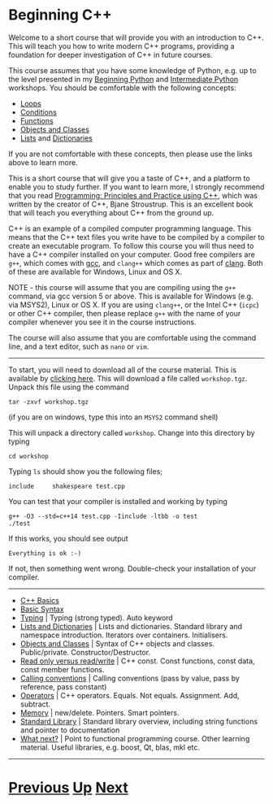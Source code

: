 
# Beginning C++

Welcome to a short course that will provide you with an introduction to C++. This will teach you how
to write modern C++ programs, providing a foundation for deeper investigation of C++
in future courses.

This course assumes that you have some knowledge of Python, e.g. up to the level presented
in my [Beginning Python](../beginning_python) and [Intermediate Python](../intermediate_python) workshops. You should be comfortable with
the following concepts:

* [Loops](../beginning_python/loops.md)
* [Conditions](../beginning_python/conditions.md)
* [Functions](../intermediate_python/functions.md)
* [Objects and Classes](../intermediate_python/objects.md)
* [Lists](../intermediate_python/lists.md) and [Dictionaries](../intermediate_python/dictionaries.md)

If you are not comfortable with these concepts, then please use the links above to learn more.

This is a short course that will give you a taste of C++, and a platform to enable you to 
study further. If you want to learn more, I strongly recommend that you read
[Programming: Principles and Practice using C++](https://www.amazon.co.uk/Programming-Principles-Practice-Using-C/dp/0321992784/ref=sr_1_2?ie=UTF8&qid=1508752825&sr=8-2&keywords=c%2B%2B+stroustrup), which was written by the
creator of C++, Bjane Stroustrup. This is an excellent book that will teach you everything
about C++ from the ground up.

C++ is an example of a compiled computer programming language. This means that the C++ text files you write have
to be compiled by a compiler to create an executable program. To follow this course you will thus need to have
a C++ compiler installed on your computer. Good free compilers are `g++`, which comes with [gcc](https://gcc.gnu.org/gcc-6/),
and `clang++` which comes as part of [clang](http://releases.llvm.org/download.html). Both of these are
available for Windows, Linux and OS X.

NOTE - this course will assume that you are compiling using the
`g++` command, via gcc version 5 or above.
This is available for Windows (e.g. via MSYS2), Linux or OS X. If you are using `clang++`, or the Intel C++ (`icpc`) or other C++ compiler, then please replace `g++` with the name of your compiler whenever you see it in the course instructions.

The course will also assume that you are comfortable using the command line, and a text editor, such as `nano` or `vim`. 

***

To start, you will need to download all of the course material. This
is available by [clicking here](https://github.com/chryswoods/siremol.org/raw/master/chryswoods.com/parallel_c%2B%2B/workshop.tgz). This will download a file called `workshop.tgz`. Unpack this file using the command

```
tar -zxvf workshop.tgz
```

(if you are on windows, type this into an `MSYS2` command shell)

This will unpack a directory called `workshop`. Change into this directory
by typing

```
cd workshop
```

Typing `ls` should show you the following files;

```
include     shakespeare test.cpp
```

You can test that your compiler is installed and working
by typing

```
g++ -O3 --std=c++14 test.cpp -Iinclude -ltbb -o test
./test
```

If this works, you should see output

```
Everything is ok :-)
```

If not, then something went wrong. Double-check your installation of your compiler.

***

* [C++ Basics](basics.md)
* [Basic Syntax](syntax.md)
* [Typing](typing.md) | Typing (strong typed). Auto keyword
* [Lists and Dictionaries](lists.md) | Lists and dictionaries. Standard library and namespace introduction. Iterators over containers. Initialisers.
* [Objects and Classes](objects.md) | Syntax of C++ objects and classes. Public/private. Constructor/Destructor.
* [Read only versus read/write](const.md) | C++ const. Const functions, const data, const member functions.
* [Calling conventions](calling.md) | Calling conventions (pass by value, pass by reference, pass constant)
* [Operators](operators.md) | C++ operators. Equals. Not equals. Assignment. Add, subtract.
* [Memory](memory.md) | new/delete. Pointers. Smart pointers.
* [Standard Library](std.md) | Standard library overview, including string functions and pointer to documentation
* [What next?](whatnext.md) | Point to functional programming course. Other learning material. Useful libraries, e.g. boost, Qt, blas, mkl etc.

***

# [Previous](../main/courses.md) [Up](../main/courses.md) [Next](basics.md)  
